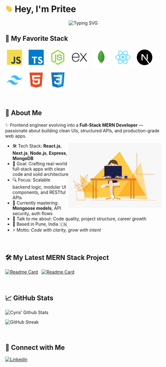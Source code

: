 # <img src="https://github.com/PriteeAr0te/PriteeAr0te/blob/main/assets/wave.gif?raw=true" width="24px" height="24px" /> Hey, I'm Pritee

<div align="center">
  <img src="https://readme-typing-svg.herokuapp.com?font=Fira+Code&weight=500&pause=1000&color=61DAFB&center=true&vCenter=true&width=435&lines=Full-Stack+Dev+%7C+React-Driven;Pixel-Perfect+UI+%7C+User-First+UX" alt="Typing SVG" />
</div>


## 🧠 My Favorite Stack

<div style="display:flex; flex-wrap:wrap; gap:10px; align-items:center;">
  <div style="background:#ffffff; border-radius:8px; padding:5px;">
    <img src="https://github.com/PriteeAr0te/PriteeAr0te/blob/main/assets/javascript.svg" alt="JavaScript" width="50" height="50"/>
  </div>
  <div style="background:#ffffff; border-radius:8px; padding:5px;">
    <img src="https://github.com/PriteeAr0te/PriteeAr0te/blob/main/assets/typescript.svg" alt="Typescript" width="50" height="50"/>
  </div>
  <div style="background:#ffffff; border-radius:8px; padding:5px;">
    <img src="https://github.com/PriteeAr0te/PriteeAr0te/blob/main/assets/nodejs.svg" alt="NodeJS" width="50" height="50"/>
  </div>
  <div style="background:#ffffff; border-radius:8px; padding:5px;">
    <img src="https://github.com/PriteeAr0te/PriteeAr0te/blob/main/assets/express.svg" alt="ExpressJS" width="50" height="50"/>
  </div>
  <div style="background:#ffffff; border-radius:8px; padding:5px;">
    <img src="https://github.com/PriteeAr0te/PriteeAr0te/blob/main/assets/mongodb.svg" alt="Mongodb" width="50" height="50"/>
  </div>
  <div style="background:#ffffff; border-radius:8px; padding:5px;">
    <img src="https://github.com/PriteeAr0te/PriteeAr0te/blob/main/assets/react.svg" alt="ReactJS" width="50" height="50"/>
  </div>
  <div style="background:#ffffff; border-radius:8px; padding:5px;">
    <img src="https://github.com/PriteeAr0te/PriteeAr0te/blob/main/assets/nextjs-plain.svg" alt="Nextjs" width="50" height="50"/>
  </div>
  <div style="background:#ffffff; border-radius:8px; padding:5px;">
    <img src="https://github.com/PriteeAr0te/PriteeAr0te/blob/main/assets/tailwindcss.svg" alt="TailwindCSS" width="50" height="50"/>
  </div>
  <div style="background:#ffffff; border-radius:8px; padding:5px;">
    <img src="https://github.com/PriteeAr0te/PriteeAr0te/blob/main/assets/html5.svg" alt="HTML5" width="50" height="50"/>
  </div>
  <div style="background:#ffffff; border-radius:8px; padding:5px;">
    <img src="https://github.com/PriteeAr0te/PriteeAr0te/blob/main/assets/css3.svg" alt="CSS3" width="50" height="50"/>
  </div>
</div>


&nbsp;


## 🚀 About Me

✨ Frontend engineer evolving into a **Full-Stack MERN Developer** — passionate about building clean UIs, structured APIs, and production-grade web apps.

<!-- code gif-->
<img align="right" alt="GIF" src="./code.gif" width="300" height="210" />

- 🛠️ Tech Stack: **React.js**, **Next.js**, **Node.js**, **Express**, **MongoDB**
- 🎯 Goal: Crafting real-world full-stack apps with clean code and solid architecture
- 🔍 Focus: Scalable backend logic, modular UI components, and RESTful APIs
- 🌱 Currently mastering: **Mongoose models**, API security, auth flows
- 💬 Talk to me about: Code quality, project structure, career growth
- 📍 Based in Pune, India 🇮🇳
- ⚡ Motto: *Code with clarity, grow with intent*

&nbsp;

## 🛠️ My Latest MERN Stack Project

[![Readme Card](https://github-readme-stats.vercel.app/api/pin/?username=PriteeAr0te&repo=contact-manager-frontend&bg_color=0d1116&title_color=61DAFB&text_color=a4aacb&icon_color=007ec6)](https://github.com/PriteeAr0te/contact-manager-frontend) &nbsp; [![Readme Card](https://github-readme-stats.vercel.app/api/pin/?username=PriteeAr0te&repo=contact-manager-backend&bg_color=0d1116&title_color=61DAFB&text_color=a4aacb&icon_color=007ec6)](https://github.com/PriteeAr0te/contact-manager-backend)

&nbsp;

## 📈 GitHub Stats


![Cyris' Github Stats](https://github-readme-stats.vercel.app/api?username=PriteeAr0te&hide=contribs,prs&show_icons=true&bg_color=0d1116&title_color=61DAFB&text_color=a4aacb&icon_color=007ec6)

![GitHub Streak](https://github-readme-streak-stats.herokuapp.com/?user=PriteeAr0te&theme=dark&count_private=true&bg_color=0d1116&title_color=61DAFB&text_color=a4aacb&icon_color=007ec6)



&nbsp;

## 🤝 Connect with Me

[![LinkedIn](https://img.shields.io/badge/-LinkedIn-0077B5?style=flat&logo=linkedin&logoColor=white)](https://www.linkedin.com/in/pritee-reactdev)
